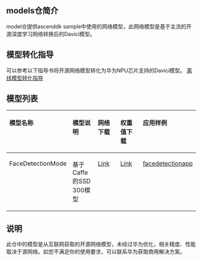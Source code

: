  ## models仓简介
 model仓提供ascenddk sample中使用的网络模型，此网络模型是基于主流的开源深度学习网络转换后的Davici模型。
 
 ## 模型转化指导
可以参考以下指导书将开源网络模型转化为华为NPU芯片支持的Davici模型。
[离线模型转化指导](https://ascend.github.io/ascenddk-private/doc/mindstudio_opg/%E6%96%B0%E5%A2%9E%E8%87%AA%E5%AE%9A%E4%B9%89%E6%A8%A1%E5%9E%8B%E7%BB%84%E4%BB%B6.html)

## 模型列表<a name="section62083614491"></a>

<a name="table224171614494"></a>
<table><thead align="left"><tr id="row5243191618495"><th class="cellrowborder" valign="top" width="20%" id="mcps1.1.6.1.1"><p id="p1524371634910"><a name="p1524371634910"></a><a name="p1524371634910"></a>模型名称</p>
</th>
<th class="cellrowborder" valign="top" width="20%" id="mcps1.1.6.1.2"><p id="p82431216154918"><a name="p82431216154918"></a><a name="p82431216154918"></a>模型说明</p>
</th>
<th class="cellrowborder" valign="top" width="20%" id="mcps1.1.6.1.3"><p id="p172431016184911"><a name="p172431016184911"></a><a name="p172431016184911"></a>网络下载</p>
</th>
<th class="cellrowborder" valign="top" width="20%" id="mcps1.1.6.1.4"><p id="p12436164492"><a name="p12436164492"></a><a name="p12436164492"></a>权重值下载</p>
</th>
<th class="cellrowborder" valign="top" width="20%" id="mcps1.1.6.1.5"><p id="p102437162496"><a name="p102437162496"></a><a name="p102437162496"></a>应用样例</p>
</th>
</tr>
</thead>
<tbody><tr id="row12243161634918"><td class="cellrowborder" valign="top" width="20%" headers="mcps1.1.6.1.1 "><p id="p324351654911"><a name="p324351654911"></a><a name="p324351654911"></a>FaceDetectionMode</p>
</td>
<td class="cellrowborder" valign="top" width="20%" headers="mcps1.1.6.1.2 "><p id="p15243916204916"><a name="p15243916204916"></a><a name="p15243916204916"></a>基于Caffe的SSD 300模型</p>
</td>
<td class="cellrowborder" valign="top" width="20%" headers="mcps1.1.6.1.3 "><p id="p9879201815507"><a name="p9879201815507"></a><a name="p9879201815507"></a><a href="https://github.com/opencv/opencv/blob/master/samples/dnn/face_detector/deploy.prototxt" target="_blank" rel="noopener noreferrer">Link</a></p>
</td>
<td class="cellrowborder" valign="top" width="20%" headers="mcps1.1.6.1.4 "><p id="p6243161654911"><a name="p6243161654911"></a><a name="p6243161654911"></a><a href="https://github.com/opencv/opencv_3rdparty/tree/dnn_samples_face_detector_20170830" target="_blank" rel="noopener noreferrer">Link</a></p>
</td>
<td class="cellrowborder" valign="top" width="20%" headers="mcps1.1.6.1.5 "><p id="p152433163495"><a name="p152433163495"></a><a name="p152433163495"></a><a href="https://github.com/Ascend/ascenddk/tree/master/smartcity/facedetectionapp" target="_blank" rel="noopener noreferrer">facedetectionapp</a></p>
</td>
</tr>
</tbody>
</table>

## 说明<a name="section5806355565"></a>

此仓中的模型是从互联网获取的开源网络模型，未经过华为优化，相关精度、性能取决于源网络。如您不满足你的使用要求，可以联系华为获取商用解决方案。
